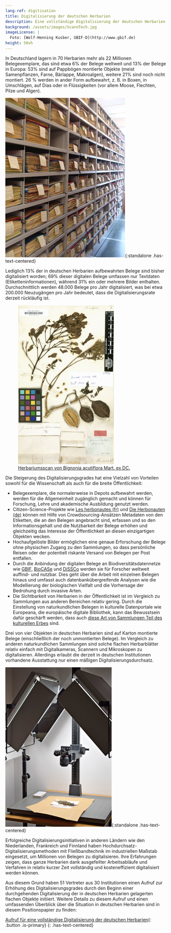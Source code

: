 ```yaml
---
lang-ref: digitisation
title: Digitalisierung der deutschen Herbarien
description: Eine vollständige Digitalisierung der deutschen Herbarien ist möglich, sinnvoll und sollte jetzt begonnen werden!
background: /assets/images/ScannTech.jpg
imageLicense: |
  Foto: [Wolf-Henning Kusber, GBIF-D](http://www.gbif.de)
height: 50vh
---
```


In Deutschland lagern in 70 Herbarien mehr als 22 Millionen Belegexemplare, das sind etwa 6% der Belege weltweit und 13% der Belege in Europa: 53% sind auf Pappbögen montierte Objekte (meist Samenpflanzen, Farne, Bärlappe, Makroalgen), weitere 21% sind noch nicht montiert. 26 % werden in ander Form aufbewahrt, z. B. in Boxen, in Umschlägen, auf Dias oder in Flüssigkeiten (vor allem Moose, Flechten, Pilze und Algen).

![Herbariumsschränke, Foto: BSM](/assets/images/BSM_Herbar_Henssel.jpg){:standalone .has-text-centered}

Lediglich 13% der in deutschen Herbarien aufbewahrten Belege sind bisher digitalisiert worden; 69% dieser digitalen Belege umfassen nur Textdaten (Etiketteninformationen), während 31% ein oder mehrere Bilder enthalten. Durchschnittlich werden 48.000 Belege pro Jahr digitalisiert, was bei etwa 200.000 Neuzugängen pro Jahr bedeutet, dass die Digitalisierungsrate derzeit rückläufig ist.

<figure class="has-text-centered">
	<a href="/de/data?entity=864884844&filter=eyJtdXN0Ijp7InRheG9uS2V5IjpbNDA5MTE1MF19fQ&view=TABLE">
		<img src="/assets/images/Bignonia_acutiflora.jpg" alt="Bild von Bignonia acutiflora" />
		<figcaption>Herbariumsscan von Bignonia acutiflora Mart. ex DC.</figcaption>
	</a>
</figure>

Die Steigerung des Digitalisierungsgrades hat eine Vielzahl von Vorteilen sowohl für die Wissenschaft als auch für die breite Öffentlichkeit:
* Belegexemplare, die normalerweise in Depots aufbewahrt werden, werden für die Allgemeinheit zugänglich gemacht und können für Forschung, Lehre und akademische Ausbildung genutzt werden.
* Citizen-Science-Projekte wie [Les herbonautes (fr)](http://lesherbonautes.mnhn.fr/) und [Die Herbonauten (de)](https://herbonauten.de/) können mit Hilfe von Crowdsourcing-Ansätzen Metadaten von den Etiketten, die an den Belegen angebracht sind, erfassen und so den Informationsgehalt und die Nutzbarkeit der Belege erhöhen und gleichzeitig das Interesse der Öffentlichkeit an diesen einzigartigen Objekten wecken.
* Hochaufgelöste Bilder ermöglichen eine genaue Erforschung der Belege ohne physischen Zugang zu den Sammlungen, so dass persönliche Reisen oder der potentiell riskante Versand von Belegen per Post entfallen.
* Durch die Anbindung der digitalen Belege an Biodiversitätsdatennetze wie [GBIF](https://www.gbif.org/), [BioCASe](https://www.biocase.org/) und [DiSSCo](https://www.dissco.eu/) werden sie für Forscher weltweit auffind- und nutzbar. Dies geht über die Arbeit mit einzelnen Belegen hinaus und umfasst auch datenbankübergreifende Analysen wie die Modellierung der biologischen Vielfalt und die Vorhersage der Bedrohung durch invasive Arten.
* Die Sichtbarkeit von Herbarien in der Öffentlichkeit ist im Vergleich zu Sammlungen aus anderen Bereichen relativ gering. Durch die Einstellung von naturkundlichen Belegen in kulturelle Datenportale wie Europeana, die europäische digitale Bibliothek, kann das Bewusstsein dafür geschärft werden, dass auch [diese Art von Sammlungen Teil des kulturellen Erbes](https://www.europeana.eu/de/search?qf=PROVIDER%3A%22OpenUp%5C%21%22) sind.

Drei von vier Objekten in deutschen Herbarien sind auf Karton montierte Belege (einschließlich der noch unmontierten Belege). Im Vergleich zu anderen naturkundlichen Sammlungen sind solche flachen Herbarblätter relativ einfach mit Digitalkameras, Scannern und Mikroskopen zu digitalisieren. Allerdings erlaubt die derzeit in deutschen Institutionen vorhandene Ausstattung nur einen mäßigen Digitalisierungsdurchsatz.

![Digitalisierung von Flechten, Moosen und Pilzen; Foto: Bo Berlin](/assets/images/BGBM_digitalisierung.jpg){:standalone .has-text-centered}

Erfolgreiche Digitalisierungsinitiativen in anderen Ländern wie den Niederlanden, Frankreich und Finnland haben Hochdurchsatz-Digitalisierungsmethoden mit Fließbandtechnik im industriellen Maßstab eingesetzt, um Millionen von Belegen zu digitalisieren. Ihre Erfahrungen zeigen, dass ganze Herbarien dank ausgefeilter Arbeitsabläufe und Verfahren in relativ kurzer Zeit vollständig und kosteneffizient digitalisiert werden können.

Aus diesem Grund haben 51 Vertreter aus 30 Institutionen einen Aufruf zur Erhöhung des Digitalisierungsgrades durch den Beginn einer durchgehenden Digitalisierung der in deutschen Herbarien gelagerten flachen Objekte initiiert. Weitere Details zu diesem Aufruf und einen umfassenden Überblick über die Situation in deutschen Herbarien sind in diesem Positionspapier zu finden:

[Aufruf für eine vollständige Digitalisierung der deutschen Herbarien](https://riojournal.com/article/50675/){: .button .is-primary}
{: .has-text-centered}